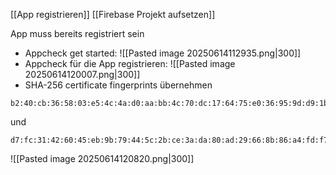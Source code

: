 [[App registrieren]]
[[Firebase Projekt aufsetzen]]

App muss bereits registriert sein

- Appcheck get started:
  ![[Pasted image 20250614112935.png|300]]
- Appcheck für die App registrieren:
  ![[Pasted image 20250614120007.png|300]]
- SHA-256 certificate fingerprints übernehmen
```
b2:40:cb:36:58:03:e5:4c:4a:d0:aa:bb:4c:70:dc:17:64:75:e0:36:95:9d:d9:1b:99:95:35:f2:72:66:f8:27
```
und
```
d7:fc:31:42:60:45:eb:9b:79:44:5c:2b:ce:3a:da:80:ad:29:66:8b:86:a4:fd:f7:c1:eb:f4:40:5f:a4:eb:28
```
![[Pasted image 20250614120820.png|300]]
